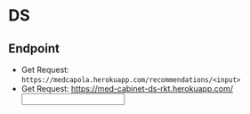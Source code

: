 # DS


## Endpoint
- Get Request: `https://medcapola.herokuapp.com/recommendations/<input>`
- Get Request: https://med-cabinet-ds-rkt.herokuapp.com/<input>
